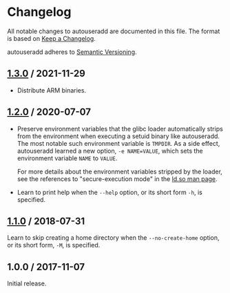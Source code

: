 # Changelog

All notable changes to autouseradd are documented in this file. The format is
based on [Keep a Changelog].

autouseradd adheres to [Semantic Versioning].

## [1.3.0] / 2021-11-29

* Distribute ARM binaries.

## [1.2.0] / 2020-07-07

* Preserve environment variables that the glibc loader automatically strips from
  the environment when executing a setuid binary like autouseradd. The most
  notable such environment variable is `TMPDIR`. As a side effect, autouseradd
  learned a new option, `-e NAME=VALUE`, which sets the environment variable
  `NAME` to `VALUE`.

  For more details about the environment variables stripped by the loader,
  see the references to "secure-execution mode" in the [ld.so man page][ld.so].

  [ld.so]: https://man7.org/linux/man-pages/man8/ld.so.8.html

* Learn to print help when the `--help` option, or its short form `-h`, is
  specified.

## [1.1.0] / 2018-07-31

Learn to skip creating a home directory when the `--no-create-home` option, or
its short form, `-M`, is specified.

## 1.0.0 / 2017-11-07

Initial release.

[Keep a Changelog]: http://keepachangelog.com/en/1.0.0/
[Semantic Versioning]: http://semver.org/spec/v2.0.0.html
[1.1.0]: https://github.com/benesch/autouseradd/compare/1.0.0...1.1.0
[1.2.0]: https://github.com/benesch/autouseradd/compare/1.1.0...1.2.0
[1.3.0]: https://github.com/benesch/autouseradd/compare/1.2.0...1.3.0
